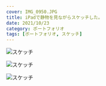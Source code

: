 ```yaml
---
cover: IMG_0950.JPG
title: iPadで静物を見ながらスケッチした。
date: 2021/10/23
category: ポートフォリオ
tags: [ポートフォリオ, スケッチ]
---
```


![スケッチ](/my-home/cover/IMG_0949.JPG)

![スケッチ](/my-home/cover/IMG_0950.JPG)

![スケッチ](/my-home/cover/IMG_0974.JPG)

